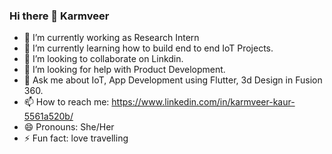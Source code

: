 ### Hi there 👋 Karmveer

<!--
**karmveer111/karmveer111** is a ✨ _special_ ✨ repository because its `README.md` (this file) appears on your GitHub profile.

Here are some ideas to get you started:
-->

- 🔭 I’m currently working as Research Intern
- 🌱 I’m currently learning how to build end to end IoT Projects.
- 👯 I’m looking to collaborate on Linkdin.
- 🤔 I’m looking for help with  Product Development.
- 💬 Ask me about IoT, App Development using Flutter, 3d Design in Fusion 360.
- 📫 How to reach me: https://www.linkedin.com/in/karmveer-kaur-5561a520b/
- 😄 Pronouns: She/Her
- ⚡ Fun fact: love travelling

